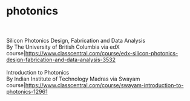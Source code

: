 # photonics<br><br>

Silicon Photonics Design, Fabrication and Data Analysis<br>By The University of British Columbia via edX<br>course|https://www.classcentral.com/course/edx-silicon-photonics-design-fabrication-and-data-analysis-3532<br><br>
Introduction to Photonics<br>By Indian Institute of Technology Madras via Swayam<br>course|https://www.classcentral.com/course/swayam-introduction-to-photonics-12961<br><br>
